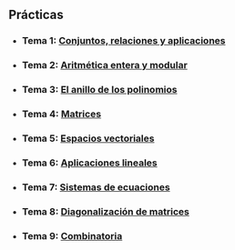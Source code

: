 ## Prácticas
- ### Tema 1: [Conjuntos, relaciones y aplicaciones](Practicas/P1/README.md)
- ### Tema 2: [Aritmética entera y modular](Practicas/P2/README.md)
- ### Tema 3: [El anillo de los polinomios](Practicas/P3/README.md)
- ### Tema 4: [Matrices](Practicas/P4/README.md)
- ### Tema 5: [Espacios vectoriales](Practicas/P5/README.md)
- ### Tema 6: [Aplicaciones lineales](Practicas/P6/README.md)
- ### Tema 7: [Sistemas de ecuaciones](Practicas/P7/README.md)
- ### Tema 8: [Diagonalización de matrices](Practicas/P8/README.md)
- ### Tema 9: [Combinatoria](Practicas/P9/README.md)